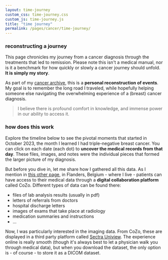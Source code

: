 ```yaml
---
layout: time-journey
custom_css: time-journey.css
custom_js: time-journey.js
title: "time journey"
permalink: /pages/cancer/time-journey/
---
```


### reconstructing a journey
This page chronicles my journey from a cancer diagnosis through the treatments that led to remission. Please note this isn't a medical manual, nor is it a benchmark for how quickly or slowly a cancer journey should unfold.   **It is simply my story**.

As part of my [cancer archive](/pages/cancer/cancer-archive/), this is a **personal reconstruction of events**. My goal is to remember the long road I traveled, while hopefully helping someone else navigating the overwhelming experience of a (breast) cancer diagnosis.

 > I believe there is profound comfort in knowledge, and immense power in our ability to access it.

### how does this work
Explore the timeline below to see the pivotal moments that started in October 2023, the month I learned I had triple-negative breast cancer. You can click on each date (each dot) to **uncover the medical records from that day**. These files, images, and notes were the individual pieces that formed the larger picture of my diagnosis.

But before you dive in, let me share how I gathered all this data.
As I mention in [this other page](/pages/cancer/blood-data/), in Flanders, Belgium - where I live - patients can have access to their medical data through a **digital collaboration platform** called CoZo. Different types of data can be found there:
- files of lab analysis results (usually in pdf)
- letters of referrals from doctors
- hospital discharge letters 
- images of exams that take place at radiology
- medication summaries and instructions
- ...

Now, I was particularly interested in the imaging data. From CoZo, these are displayed in a third party platform called [Sectra Uniview](https://medical.sectra.com/product/sectra-uniview/). The experience online is really smooth (though it's always best to let a physician walk you through medical data), but when you download the dataset, the only option is - of course - to store it as a DICOM dataset.  





